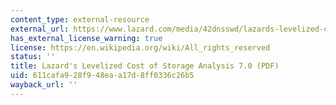 ```yaml
---
content_type: external-resource
external_url: https://www.lazard.com/media/42dnsswd/lazards-levelized-cost-of-storage-version-70-vf.pdf
has_external_license_warning: true
license: https://en.wikipedia.org/wiki/All_rights_reserved
status: ''
title: Lazard's Levelized Cost of Storage Analysis 7.0 (PDF)
uid: 611cafa9-28f9-48ea-a17d-8ff0336c26b5
wayback_url: ''
---
```

